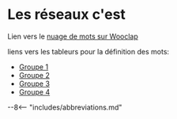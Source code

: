 
# Les réseaux c'est

Lien vers le [nuage de mots sur Wooclap](http://www.wooclap.com/PLTHIP)

liens vers les tableurs pour la définition des mots:

* [Groupe 1](https://cloud.imt-atlantique.fr/index.php/s/92staxr7HpBrmnJ)
* [Groupe 2]()
* [Groupe 3]()
* [Groupe 4]()



--8<-- "includes/abbreviations.md"